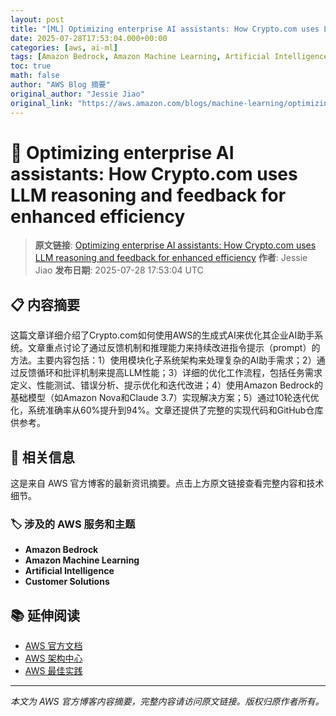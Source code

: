 ```yaml
---
layout: post
title: "[ML] Optimizing enterprise AI assistants: How Crypto.com uses LLM reasoning and feedback for enhanced efficiency"
date: 2025-07-28T17:53:04.000+00:00
categories: [aws, ai-ml]
tags: [Amazon Bedrock, Amazon Machine Learning, Artificial Intelligence, Customer Solutions]
toc: true
math: false
author: "AWS Blog 摘要"
original_author: "Jessie Jiao"
original_link: "https://aws.amazon.com/blogs/machine-learning/optimizing-enterprise-ai-assistants-how-crypto-com-uses-llm-reasoning-and-feedback-for-enhanced-efficiency/"
---
```


# 🤖 Optimizing enterprise AI assistants: How Crypto.com uses LLM reasoning and feedback for enhanced efficiency

> **原文链接**: [Optimizing enterprise AI assistants: How Crypto.com uses LLM reasoning and feedback for enhanced efficiency](https://aws.amazon.com/blogs/machine-learning/optimizing-enterprise-ai-assistants-how-crypto-com-uses-llm-reasoning-and-feedback-for-enhanced-efficiency/)
> **作者**: Jessie Jiao
> **发布日期**: 2025-07-28 17:53:04 UTC

## 📋 内容摘要

这篇文章详细介绍了Crypto.com如何使用AWS的生成式AI来优化其企业AI助手系统。文章重点讨论了通过反馈机制和推理能力来持续改进指令提示（prompt）的方法。主要内容包括：1）使用模块化子系统架构来处理复杂的AI助手需求；2）通过反馈循环和批评机制来提高LLM性能；3）详细的优化工作流程，包括任务需求定义、性能测试、错误分析、提示优化和迭代改进；4）使用Amazon Bedrock的基础模型（如Amazon Nova和Claude 3.7）实现解决方案；5）通过10轮迭代优化，系统准确率从60%提升到94%。文章还提供了完整的实现代码和GitHub仓库供参考。

## 🔗 相关信息

这是来自 AWS 官方博客的最新资讯摘要。点击上方原文链接查看完整内容和技术细节。

### 🏷️ 涉及的 AWS 服务和主题

- **Amazon Bedrock**
- **Amazon Machine Learning**
- **Artificial Intelligence**
- **Customer Solutions**

## 📚 延伸阅读

- [AWS 官方文档](https://docs.aws.amazon.com/)
- [AWS 架构中心](https://aws.amazon.com/architecture/)
- [AWS 最佳实践](https://aws.amazon.com/architecture/well-architected/)

---

*本文为 AWS 官方博客内容摘要，完整内容请访问原文链接。版权归原作者所有。*